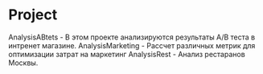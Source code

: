 # Project
AnalysisABtets - В этом проекте анализируются результаты A/B теста в интренет магазине. 
AnalysisMarketing - Рассчет различных метрик для оптимизации затрат на маркетинг 
AnalysisRest - Анализ рестаранов Москвы. 
